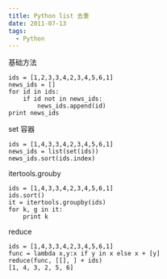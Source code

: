 ```yaml
---
title: Python list 去重
date: 2011-07-13
tags: 
  - Python
---
```


基础方法

```
ids = [1,2,3,3,4,2,3,4,5,6,1]
news_ids = []
for id in ids:
    if id not in news_ids:
        news_ids.append(id)
print news_ids
```

<!--more-->

set 容器

```
ids = [1,4,3,3,4,2,3,4,5,6,1]
news_ids = list(set(ids))
news_ids.sort(ids.index)
```

itertools.grouby

```
ids = [1,4,3,3,4,2,3,4,5,6,1]
ids.sort()
it = itertools.groupby(ids)
for k, g in it:
    print k
```

reduce

```
ids = [1,4,3,3,4,2,3,4,5,6,1]
func = lambda x,y:x if y in x else x + [y]
reduce(func, [[], ] + ids)
[1, 4, 3, 2, 5, 6]
```
